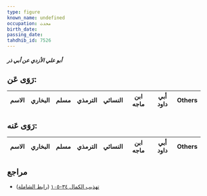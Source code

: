 ```yaml
---
type: figure
known_name: undefined
occupation: محدث
birth_date:
passing_date:
tahdhib_id: 7526
---
```

##### أبو علي الأزدي عن أبي ذر

## رَوَى عَن:
| الاسم | البخاري | مسلم | الترمذي | النسائي | ابن ماجه | أبي داود | Others |
| ----- | ------- | ---- | ------- | ------- | -------- | -------- | ------ |
## رَوَى عَنه:
| الاسم | البخاري | مسلم | الترمذي | النسائي | ابن ماجه | أبي داود | Others |
| ----- | ------- | ---- | ------- | ------- | -------- | -------- | ------ |
## مراجع
- [تهذيب الكمال ٣٤-١٠٥](obsidian://open?vault=Tahdhib-al-Kamal&file=Figures/٧٥٢٦-أبو%20علي%20الأزدي%20عن%20أبي%20ذر) ([رابط الشاملة](https://shamela.ws/book/3722/18222))